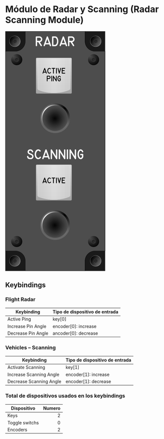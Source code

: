 # Módulo de Radar y Scanning (Radar Scanning Module)

![Radar Scanning Module](images/RadarScanningModule.png)

## Keybindings

### Flight Radar

| Keybinding                                                       | Tipo de dispositivo de entrada                    |
| ---------------------------------------------------------------- | ------------------------------------------------- |
| Active Ping                                                      | key[0]                                            |
| Increase Pin Angle                                               | encoder[0]: increase                              |
| Decrease Pin Angle                                               | ancoder[0]: decrease                              |

### Vehicles – Scanning

| Keybinding                                                       | Tipo de dispositivo de entrada                    |
| ---------------------------------------------------------------- | ------------------------------------------------- |
| Activate Scanning                                                | key[1]                                            |
| Increase Scanning Angle                                          | encoder[1]: increase                              |
| Decrease Scanning Angle                                          | encoder[1]: decrease                              |

### Total de dispositivos usados en los keybindings

| Dispositivo          | Numero |
| -------------------- | -----: |
| Keys                 |      2 |
| Toggle switchs       |      0 |
| Encoders             |      2 |
